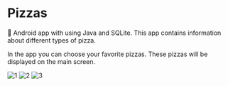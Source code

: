 # Pizzas
🍕 Android app with using Java and SQLite. This app contains information about different types of pizza.

In the app you can choose your favorite pizzas. These pizzas will be displayed on the main screen.

![1](https://user-images.githubusercontent.com/76612421/125029738-c6cb6e80-e092-11eb-85a1-a833fd824cbd.PNG)
![2](https://user-images.githubusercontent.com/76612421/125029745-c9c65f00-e092-11eb-95a0-84366011ead5.PNG)
![3](https://user-images.githubusercontent.com/76612421/125029751-cc28b900-e092-11eb-8190-9be4e0df25bb.PNG)
